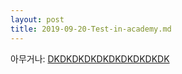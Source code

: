 ```yaml
---
layout: post
title: 2019-09-20-Test-in-academy.md
---
```


아무거나: [DKDKDKDKDKDKDKDKDKDK](https://scratch.mit.edu/projects/330556191/embed)
